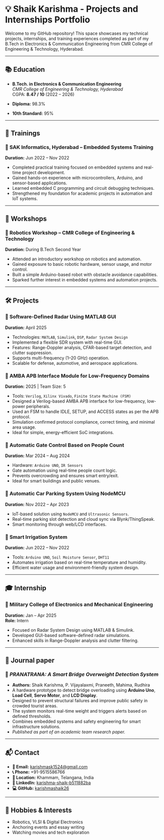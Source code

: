# 💡 Shaik Karishma - Projects and Internships Portfolio

Welcome to my GitHub repository! This space showcases my technical projects, internships, and training experiences completed as part of my B.Tech in Electronics & Communication Engineering from CMR College of Engineering & Technology, Hyderabad.

---

## 📚 Education

- **B.Tech. in Electronics & Communication Engineering**  
  *CMR College of Engineering & Technology, Hyderabad*  
  CGPA: **8.47 / 10** (2022 – 2026)

- **Diploma:** 98.3%  
- **10th Standard:** 95%

---

## 🧠 Trainings

### 🔹 SAK Informatics, Hyderabad – Embedded Systems Training  
**Duration:** Jun 2022 – Nov 2022  
- Completed practical training focused on embedded systems and real-time project development.  
- Gained hands-on experience with microcontrollers, Arduino, and sensor-based applications.  
- Learned embedded C programming and circuit debugging techniques.  
- Strengthened my foundation for academic projects in automation and IoT systems.

---

## 🧪 Workshops

### 🔹 Robotics Workshop – CMR College of Engineering & Technology  
**Duration:** During B.Tech Second Year  
- Attended an introductory workshop on robotics and automation.  
- Gained exposure to basic robotic hardware, sensor usage, and motor control.  
- Built a simple Arduino-based robot with obstacle avoidance capabilities.  
- Sparked further interest in embedded systems and automation projects.

---

## 🛠️ Projects

### 🔸 Software-Defined Radar Using MATLAB GUI  
**Duration:** April 2025  
- Technologies: `MATLAB`, `Simulink`, `DSP`, `Radar System Design`  
- Implemented a flexible SDR system with real-time GUI.  
- Features: Range-Doppler analysis, CFAR-based target detection, and clutter suppression.  
- Supports multi-frequency (1–20 GHz) operation.  
- Scalable for defense, automotive, and aerospace applications.

### 🔸 AMBA APB Interface Module for Low-Frequency Domains  
**Duration:** 2025 | Team Size: 5  
- Tools: `Verilog`, `Xilinx Vivado`, `Finite State Machine (FSM)`  
- Designed a Verilog-based AMBA APB interface for low-frequency, low-power peripherals.  
- Used an FSM to handle IDLE, SETUP, and ACCESS states as per the APB protocol.  
- Simulation confirmed protocol compliance, correct timing, and minimal area usage.  
- Ideal for simple, energy-efficient SoC integrations.

### 🔸 Automatic Gate Control Based on People Count  
**Duration:** Mar 2024 – Aug 2024  
- Hardware: `Arduino UNO`, `IR Sensors`  
- Gate automation using real-time people count logic.  
- Prevents overcrowding and ensures smart entry/exit.  
- Ideal for smart buildings and public venues.

### 🔸 Automatic Car Parking System Using NodeMCU  
**Duration:** Nov 2022 – Apr 2023  
- IoT-based solution using `NodeMCU` and `Ultrasonic Sensors`.  
- Real-time parking slot detection and cloud sync via Blynk/ThingSpeak.  
- Smart monitoring through web/LCD interfaces.

### 🔸 Smart Irrigation System  
**Duration:** Jun 2022 – Nov 2022  
- Tools: `Arduino UNO`, `Soil Moisture Sensor`, `DHT11`  
- Automates irrigation based on real-time temperature and humidity.  
- Efficient water usage and environment-friendly system design.

---

## 🎓 Internship

### 🔹 Military College of Electronics and Mechanical Engineering  
**Duration:** Jan – Apr 2025  
**Role:** Intern  
- Focused on Radar System Design using MATLAB & Simulink.  
- Developed GUI-based software-defined radar simulations.  
- Enhanced skills in Range-Doppler analysis and clutter filtering.

---

## 📄 Journal paper

### 🔹 *PRANATRANA: A Smart Bridge Overweight Detection System*  
- **Authors:** Shaik Karishma, P. Vijayalaxmi, Praneeth, Mahima, Rudhira  
- A hardware prototype to detect bridge overloading using **Arduino Uno**, **Load Cell**, **Servo Motor**, and **LCD Display**.  
- Designed to prevent structural failures and improve public safety in crowded tourist areas.  
- The system monitors real-time weight and triggers alerts based on defined thresholds.  
- Combines embedded systems and safety engineering for smart infrastructure solutions.  
- _Published as part of an academic team research paper._

---

## 📬 Contact

- **📧 Email:** karishmask1524@gmail.com  
- **📞 Phone:** +91-9515586766  
- **📍 Location:** Khammam, Telangana, India  
- **🔗 LinkedIn:** [karishma-shaik-b511882ba](https://www.linkedin.com/in/karishma-shaik-b511882ba)  
- **💻 GitHub:** [karishmashaik26](https://github.com/karishmashaik26)

---

## 🎯 Hobbies & Interests

- Robotics, VLSI & Digital Electronics  
- Anchoring events and essay writing  
- Watching movies and tech exploration
